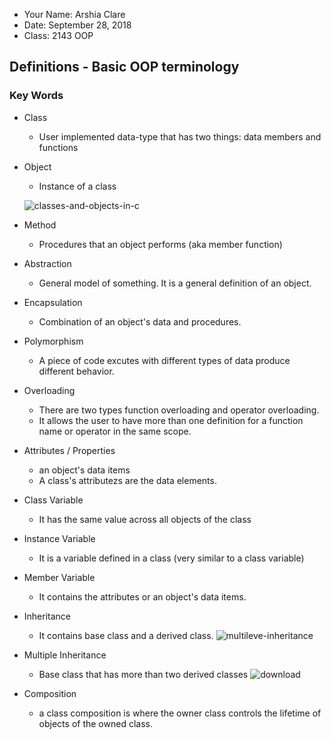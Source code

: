 - Your Name: Arshia Clare
- Date: September 28, 2018
- Class: 2143 OOP

## Definitions - Basic OOP terminology

### Key Words

- Class 
  - User implemented data-type that has two things: data members and functions
- Object
  - Instance of a class
  
  ![classes-and-objects-in-c](https://user-images.githubusercontent.com/35582387/46189501-78b79880-c2b4-11e8-9c2f-16182110553d.jpg)
  
- Method 
  - Procedures that an object performs (aka member function)
  
- Abstraction
  - General model of something. It is a general definition of an object. 
  
- Encapsulation
  - Combination of an object's data and procedures. 
  
- Polymorphism
  - A piece of code excutes with different types of data produce different behavior.
  
- Overloading
  - There are two types function overloading and operator overloading.
  - It allows the user to have more than one definition for a function name or operator in the same scope.
  
- Attributes / Properties 
  - an object's data items
  - A class's attributezs are the data elements.
  
- Class Variable
  - It has the same value across all objects of the class
  
- Instance Variable
  - It is a variable defined in a class (very similar to a class variable)

- Member Variable
  - It contains the attributes or an object's data items.
  
- Inheritance
  - It contains base class and a derived class. 
  ![multileve-inheritance](https://user-images.githubusercontent.com/35582387/46191551-94736c80-c2bd-11e8-9138-9227fd5384e4.png)

  
- Multiple Inheritance
  - Base class that has more than two derived classes
  ![download](https://user-images.githubusercontent.com/35582387/46191212-46119e00-c2bc-11e8-91ef-57b393d2df41.png)

- Composition
  - a class composition is where the owner class controls the lifetime of objects of the owned class.
